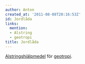 ```yaml
---
author: Anton
created_at: '2011-08-08T20:16:53Z'
id: Jordlåda
links:
  mention:
  - Alstring
  - geotropi
title: Jordlåda
---
```


[Alstringshjälpmedel] för [geotropi].

  [Alstringshjälpmedel]: Alstring
  [geotropi]: geotropi

